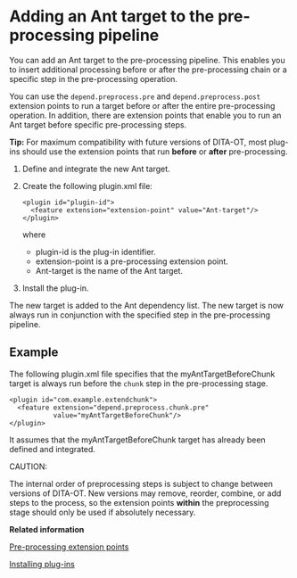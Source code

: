 # Adding an Ant target to the pre-processing pipeline

You can add an Ant target to the pre-processing pipeline. This enables you to insert additional processing before or after the pre-processing chain or a specific step in the pre-processing operation.

You can use the `depend.preprocess.pre` and `depend.preprocess.post` extension points to run a target before or after the entire pre-processing operation. In addition, there are extension points that enable you to run an Ant target before specific pre-processing steps.

**Tip:** For maximum compatibility with future versions of DITA-OT, most plug-ins should use the extension points that run **before** or **after** pre-processing.

1.  Define and integrate the new Ant target.

2.  Create the following plugin.xml file:

    ```
    <plugin id="plugin-id">
      <feature extension="extension-point" value="Ant-target"/>
    </plugin>
    ```

    where

    -   plugin-id is the plug-in identifier.
    -   extension-point is a pre-processing extension point.
    -   Ant-target is the name of the Ant target.
3.  Install the plug-in.


The new target is added to the Ant dependency list. The new target is now always run in conjunction with the specified step in the pre-processing pipeline.

## Example

The following plugin.xml file specifies that the myAntTargetBeforeChunk target is always run before the `chunk` step in the pre-processing stage.

```
<plugin id="com.example.extendchunk">
  <feature extension="depend.preprocess.chunk.pre" 
           value="myAntTargetBeforeChunk"/>
</plugin>
```

It assumes that the myAntTargetBeforeChunk target has already been defined and integrated.

CAUTION:

The internal order of preprocessing steps is subject to change between versions of DITA-OT. New versions may remove, reorder, combine, or add steps to the process, so the extension points **within** the preprocessing stage should only be used if absolutely necessary.

**Related information**  


[Pre-processing extension points](../extension-points/plugin-extension-points-pre-processing.md)

[Installing plug-ins](../topics/plugins-installing.md)

